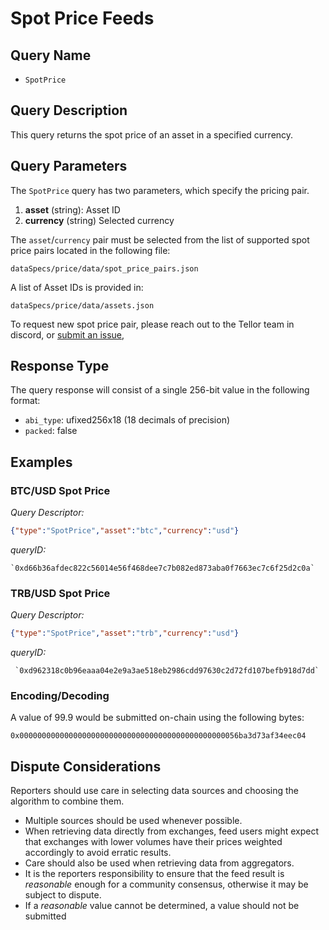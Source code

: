 # Spot Price Feeds

## Query Name

- `SpotPrice`

## Query Description

This query returns the spot price of an asset in a specified currency.

## Query Parameters

The `SpotPrice` query has two parameters, which specify the pricing pair.  

1. **asset** (string): Asset ID
2. **currency** (string) Selected currency

The `asset`/`currency` pair must be selected from the list of supported
spot price pairs located in the following file:

    dataSpecs/price/data/spot_price_pairs.json

A list of Asset IDs is provided in:

    dataSpecs/price/data/assets.json

To request new spot price pair, please reach out to the Tellor team in discord, or
[submit an issue](https://github.com/tellor-io/telliot-core/issues),

## Response Type

The query response will consist of a single 256-bit value in the following format:

- `abi_type`: ufixed256x18 (18 decimals of precision)
- `packed`: false

## Examples

### BTC/USD Spot Price

*Query Descriptor:*

```json
{"type":"SpotPrice","asset":"btc","currency":"usd"}
```

*queryID:*

    `0xd66b36afdec822c56014e56f468dee7c7b082ed873aba0f7663ec7c6f25d2c0a`

### TRB/USD Spot Price

*Query Descriptor:*

```json
{"type":"SpotPrice","asset":"trb","currency":"usd"}
```

*queryID:*

     `0xd962318c0b96eaaa04e2e9a3ae518eb2986cdd97630c2d72fd107befb918d7dd`

### Encoding/Decoding

A value of 99.9 would be submitted on-chain using the following bytes:

    0x0000000000000000000000000000000000000000000000056ba3d73af34eec04


## Dispute Considerations

Reporters should use care in selecting data sources and choosing the algorithm to combine them.

- Multiple sources should be used whenever possible.
- When retrieving data directly from exchanges, feed users might expect that exchanges with lower volumes
have their prices weighted accordingly to avoid erratic results.
- Care should also be used when retrieving data from aggregators.  
- It is the reporters responsibility to ensure that the feed result is *reasonable* enough for a community consensus, otherwise it may be subject to dispute.
- If a *reasonable* value cannot be determined, a value should not be submitted